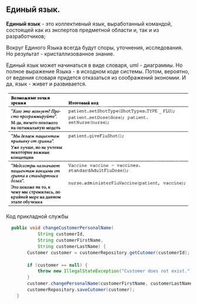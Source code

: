## Единый язык.

**Единый язык** - это коллективный язык, выработанный командой, состоящей
как из экспертов предметной области и, так и из разработчиков;

Вокруг Единого Языка
всегда будут споры, уточнения, исследования. Но результат - кристаллизованное знание.

Единый язык может начинаться в виде словаря, uml - диаграммы. Но полное выражение Языка - в исходном коде системы.
Потом, вероятно, от ведения словаря придется отказаться из соображений экономии. И да, язык - живет и развивается.


![](.ubuqutios-language/Screenshot%20from%202021-12-10%2018-22-56.png)

Код прикладной службы
```java
  public void changeCustomerPersonalName(
            String customerId,
            String customerFirstName,
            String customerLastName) {
        Customer customer = customerRepository.getCutomer(customerId);
        
        if (customer == null) {
            throw new IllegalStateException("Customer does not exist.");
        }
        customer.changePersonalName(customerFirstName, customerLastName);
        customerRepository.saveCutomer(customer);
    }
```